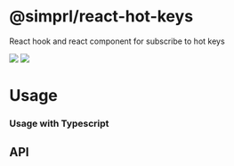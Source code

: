 # @simprl/react-hot-keys
React hook and react component for subscribe to hot keys

[![](https://img.shields.io/npm/l/@simprl/react-hot-keys.svg?style=flat)](https://github.com/simprl/react-hot-key/blob/main/LICENSE)
[![](https://img.shields.io/npm/v/@simprl/react-hot-keys.svg?style=flat)](https://www.npmjs.com/package/@simprl/react-hot-keys)

# Usage

### Usage with Typescript

## API
